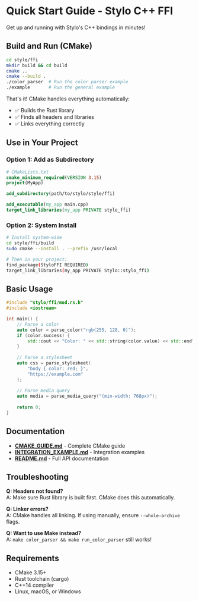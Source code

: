 # Quick Start Guide - Stylo C++ FFI

Get up and running with Stylo's C++ bindings in minutes!

## Build and Run (CMake)

```bash
cd style/ffi
mkdir build && cd build
cmake ..
cmake --build .
./color_parser  # Run the color parser example
./example       # Run the general example
```

That's it! CMake handles everything automatically:
- ✅ Builds the Rust library
- ✅ Finds all headers and libraries  
- ✅ Links everything correctly

## Use in Your Project

### Option 1: Add as Subdirectory

```cmake
# CMakeLists.txt
cmake_minimum_required(VERSION 3.15)
project(MyApp)

add_subdirectory(path/to/stylo/style/ffi)

add_executable(my_app main.cpp)
target_link_libraries(my_app PRIVATE stylo_ffi)
```

### Option 2: System Install

```bash
# Install system-wide
cd style/ffi/build
sudo cmake --install . --prefix /usr/local

# Then in your project:
find_package(StyloFFI REQUIRED)
target_link_libraries(my_app PRIVATE Stylo::stylo_ffi)
```

## Basic Usage

```cpp
#include "stylo/ffi/mod.rs.h"
#include <iostream>

int main() {
    // Parse a color
    auto color = parse_color("rgb(255, 128, 0)");
    if (color.success) {
        std::cout << "Color: " << std::string(color.value) << std::endl;
    }
    
    // Parse a stylesheet
    auto css = parse_stylesheet(
        "body { color: red; }",
        "https://example.com"
    );
    
    // Parse media query
    auto media = parse_media_query("(min-width: 768px)");
    
    return 0;
}
```

## Documentation

- **[CMAKE_GUIDE.md](CMAKE_GUIDE.md)** - Complete CMake guide
- **[INTEGRATION_EXAMPLE.md](INTEGRATION_EXAMPLE.md)** - Integration examples
- **[README.md](README.md)** - Full API documentation

## Troubleshooting

**Q: Headers not found?**  
A: Make sure Rust library is built first. CMake does this automatically.

**Q: Linker errors?**  
A: CMake handles all linking. If using manually, ensure `--whole-archive` flags.

**Q: Want to use Make instead?**  
A: `make color_parser && make run_color_parser` still works!

## Requirements

- CMake 3.15+
- Rust toolchain (cargo)
- C++14 compiler
- Linux, macOS, or Windows
